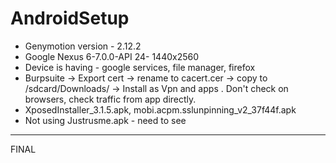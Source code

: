 # AndroidSetup

* Genymotion version - 2.12.2
* Google Nexus 6-7.0.0-API 24- 1440x2560
* Device is having - google services, file manager, firefox
* Burpsuite -> Export cert -> rename to cacert.cer -> copy to /sdcard/Downloads/ -> Install as Vpn and apps . Don't check on browsers, check traffic from app directly.
* XposedInstaller_3.1.5.apk, mobi.acpm.sslunpinning_v2_37f44f.apk
* Not using Justrusme.apk - need to see


--------------------------------------------------
FINAL
